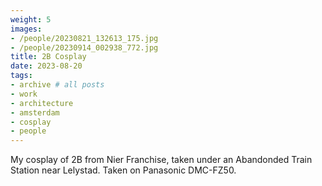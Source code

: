 ```yaml
---
weight: 5
images:
- /people/20230821_132613_175.jpg
- /people/20230914_002938_772.jpg
title: 2B Cosplay
date: 2023-08-20
tags:
- archive # all posts
- work
- architecture
- amsterdam
- cosplay
- people
---
```


My cosplay of 2B from Nier Franchise, taken under an Abandonded Train Station near Lelystad. Taken on Panasonic DMC-FZ50.

